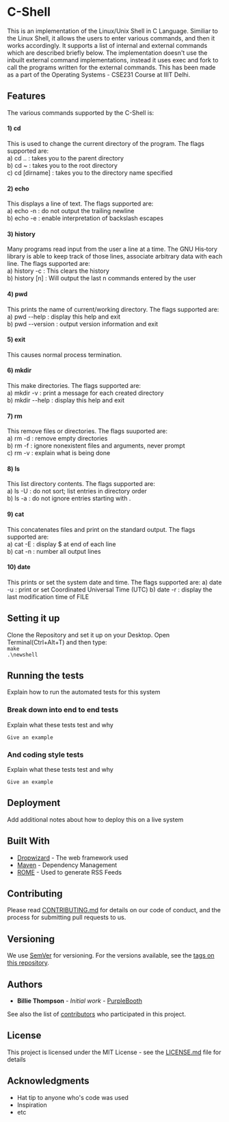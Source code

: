 # C-Shell

This is an implementation of the Linux/Unix Shell in C Language. Similiar to the Linux Shell, it allows the users to enter various commands, and then it works accordingly. It supports a list of internal and external commands which are described briefly below. The implementation doesn't use the inbuilt external command implementations, instead it uses exec and fork to call the programs written for the external commands. This has been made as a part of the Operating Systems - CSE231 Course at IIIT Delhi.

## Features

The various commands supported by the C-Shell is:
  #### 1) cd
  This is used to change the current directory of the program. The flags supported are:   
    a) cd ..  : takes you to the parent directory  
    b) cd ~   : takes you to the root directory  
    c) cd [dirname]   : takes you to the directory name specified
  #### 2) echo
  This displays a line of text. The flags supported are:  
    a) echo -n  : do not output the trailing newline  
    b) echo -e  : enable interpretation of backslash escapes  
  #### 3) history
  Many programs read input from the user a line at a time.  The GNU  His‐tory  library is able to keep track of those lines,   associate arbitrary data with each line. The flags supported are:  
    a) history -c  : This clears the history  
    b) history [n]  : Will output the last n commands entered by the user  
  #### 4) pwd
  This prints the name of current/working directory. The flags supported are:  
    a) pwd --help  : display this help and exit  
    b) pwd --version  : output version information and exit  
  #### 5) exit
  This causes normal process termination.  
  #### 6) mkdir
  This make directories. The flags supported are:  
    a) mkdir -v  : print a message for each created directory  
    b) mkdir --help  : display this help and exit  
  #### 7) rm
  This remove files or directories. The flags suuported are:  
    a) rm -d  : remove empty directories  
    b) rm -f  : ignore nonexistent files and arguments, never prompt  
    c) rm -v  : explain what is being done   
  #### 8) ls
  This list directory contents. The flags supported are:  
    a) ls -U  : do not sort; list entries in directory order  
    b) ls -a  : do not ignore entries starting with .    
  #### 9) cat
  This concatenates files and print on the standard output. The flags supported are:  
    a) cat -E  : display $ at end of each line  
    b) cat -n  : number all output lines  
  #### 10) date
  This prints or set the system date and time. The flags supported are:
    a) date -u  : print or set Coordinated Universal Time (UTC)
    b) date -r  : display the last modification time of FILE
        
## Setting it up

Clone the Repository and set it up on your Desktop. Open Terminal(Ctrl+Alt+T) and then type:  
    ``make``  
    ``.\newshell``  


## Running the tests

Explain how to run the automated tests for this system

### Break down into end to end tests

Explain what these tests test and why

```
Give an example
```

### And coding style tests

Explain what these tests test and why

```
Give an example
```

## Deployment

Add additional notes about how to deploy this on a live system

## Built With

* [Dropwizard](http://www.dropwizard.io/1.0.2/docs/) - The web framework used
* [Maven](https://maven.apache.org/) - Dependency Management
* [ROME](https://rometools.github.io/rome/) - Used to generate RSS Feeds

## Contributing

Please read [CONTRIBUTING.md](https://gist.github.com/PurpleBooth/b24679402957c63ec426) for details on our code of conduct, and the process for submitting pull requests to us.

## Versioning

We use [SemVer](http://semver.org/) for versioning. For the versions available, see the [tags on this repository](https://github.com/your/project/tags). 

## Authors

* **Billie Thompson** - *Initial work* - [PurpleBooth](https://github.com/PurpleBooth)

See also the list of [contributors](https://github.com/your/project/contributors) who participated in this project.

## License

This project is licensed under the MIT License - see the [LICENSE.md](LICENSE.md) file for details

## Acknowledgments

* Hat tip to anyone who's code was used
* Inspiration
* etc
